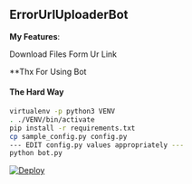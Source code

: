 ## ErrorUrlUploaderBot

**My Features**:

Download Files Form Ur Link



**Thx For Using Bot

#### The Hard Way

```sh
virtualenv -p python3 VENV
. ./VENV/bin/activate
pip install -r requirements.txt
cp sample_config.py config.py
--- EDIT config.py values appropriately ---
python bot.py
```

[![Deploy](https://www.herokucdn.com/deploy/button.svg)](https://heroku.com/deploy?template=error444m/mirrordrive)
